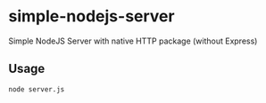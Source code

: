# simple-nodejs-server
Simple NodeJS Server with native HTTP package (without Express)

## Usage

```bash
node server.js
```

